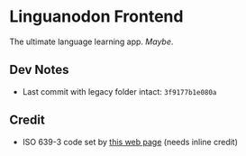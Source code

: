 # Linguanodon Frontend

The ultimate language learning app. *Maybe*.

## Dev Notes

- Last commit with legacy folder intact: `3f9177b1e080a`

## Credit

-  ISO 639-3 code set by [this web page](https://iso639-3.sil.org/code_tables/download_tables) (needs inline credit)
